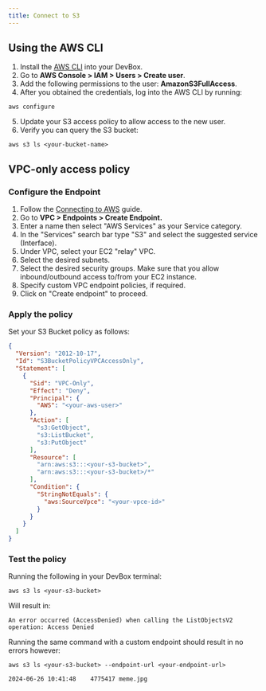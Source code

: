 ```yaml
---
title: Connect to S3
---
```


## Using the AWS CLI

1. Install the [AWS CLI](../../../references/starter-templates/third-party/aws.md) into your DevBox.
2. Go to **AWS Console > IAM > Users >  Create user**.
3. Add the following permissions to the user: **AmazonS3FullAccess**.
4. After you obtained the credentials, log into the AWS CLI by running:

```
aws configure
```

5. Update your S3 access policy to allow access to the new user.
6. Verify you can query the S3 bucket:

```
aws s3 ls <your-bucket-name>
```

## VPC-only access policy

### Configure the Endpoint

1. Follow the [Connecting to AWS](../../existing-network/connecting-to-aws.md) guide.
2. Go to **VPC > Endpoints > Create Endpoint.**
3. Enter a name then select "AWS Services" as your Service category.
4. In the "Services" search bar type "S3" and select the suggested service (Interface).
5. Under VPC, select your EC2 "relay" VPC.
6. Select the desired subnets.
7. Select the desired security groups. Make sure that you allow inbound/outbound access to/from your EC2 instance.
8. Specify custom VPC endpoint policies, if required.
9. Click on "Create endpoint" to proceed.

### Apply the policy

Set your S3 Bucket policy as follows:

```json
{
  "Version": "2012-10-17",
  "Id": "S3BucketPolicyVPCAccessOnly",
  "Statement": [
    {
      "Sid": "VPC-Only",
      "Effect": "Deny",
      "Principal": {
        "AWS": "<your-aws-user>"
      },
      "Action": [
        "s3:GetObject",
        "s3:ListBucket",
        "s3:PutObject"
      ],
      "Resource": [
        "arn:aws:s3:::<your-s3-bucket>",
        "arn:aws:s3:::<your-s3-bucket>/*"
      ],
      "Condition": {
        "StringNotEquals": {
          "aws:SourceVpce": "<your-vpce-id>"
        }
      }
    }
  ]
}
```

### Test the policy

Running the following in your DevBox terminal:

```
aws s3 ls <your-s3-bucket>
```

Will result in:

```
An error occurred (AccessDenied) when calling the ListObjectsV2 operation: Access Denied
```

Running the same command with a custom endpoint should result in no errors however:

```
aws s3 ls <your-s3-bucket> --endpoint-url <your-endpoint-url>
```

```
2024-06-26 10:41:48    4775417 meme.jpg
```
